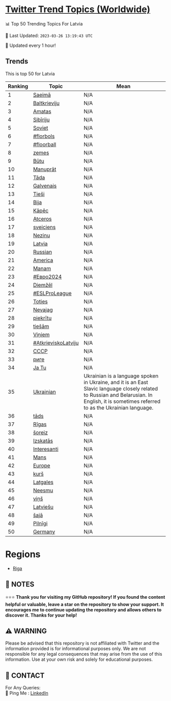 [Twitter Trend Topics (Worldwide)](https://github.com/ErcinDedeoglu/Twitter-Trend-Topics)
==========


📊 Top 50 Trending Topics For Latvia

📆 Last Updated: `2023-03-26 13:19:43 UTC`

🔧 Updated every 1 hour!


## Trends

This is top 50 for Latvia

| Ranking | Topic | Mean |
| ------- | ------------ | ------------ |
| 1 | [Saeimā](http://twitter.com/search?q=Saeim%c4%81) | N/A |
| 2 | [Baltkrieviju](http://twitter.com/search?q=Baltkrieviju) | N/A |
| 3 | [Amatas](http://twitter.com/search?q=Amatas) | N/A |
| 4 | [Sibīriju](http://twitter.com/search?q=Sib%c4%abriju) | N/A |
| 5 | [Soviet](http://twitter.com/search?q=Soviet) | N/A |
| 6 | [#florbols](http://twitter.com/search?q=%23florbols) | N/A |
| 7 | [#floorball](http://twitter.com/search?q=%23floorball) | N/A |
| 8 | [zemes](http://twitter.com/search?q=zemes) | N/A |
| 9 | [Būtu](http://twitter.com/search?q=B%c5%abtu) | N/A |
| 10 | [Manuprāt](http://twitter.com/search?q=Manupr%c4%81t) | N/A |
| 11 | [Tāda](http://twitter.com/search?q=T%c4%81da) | N/A |
| 12 | [Galvenais](http://twitter.com/search?q=Galvenais) | N/A |
| 13 | [Tieši](http://twitter.com/search?q=Tie%c5%a1i) | N/A |
| 14 | [Bija](http://twitter.com/search?q=Bija) | N/A |
| 15 | [Kāpēc](http://twitter.com/search?q=K%c4%81p%c4%93c) | N/A |
| 16 | [Atceros](http://twitter.com/search?q=Atceros) | N/A |
| 17 | [sveiciens](http://twitter.com/search?q=sveiciens) | N/A |
| 18 | [Nezinu](http://twitter.com/search?q=Nezinu) | N/A |
| 19 | [Latvia](http://twitter.com/search?q=Latvia) | N/A |
| 20 | [Russian](http://twitter.com/search?q=Russian) | N/A |
| 21 | [America](http://twitter.com/search?q=America) | N/A |
| 22 | [Manam](http://twitter.com/search?q=Manam) | N/A |
| 23 | [#Евро2024](http://twitter.com/search?q=%23%d0%95%d0%b2%d1%80%d0%be2024) | N/A |
| 24 | [Diemžēl](http://twitter.com/search?q=Diem%c5%be%c4%93l) | N/A |
| 25 | [#ESLProLeague](http://twitter.com/search?q=%23ESLProLeague) | N/A |
| 26 | [Toties](http://twitter.com/search?q=Toties) | N/A |
| 27 | [Nevajag](http://twitter.com/search?q=Nevajag) | N/A |
| 28 | [piekrītu](http://twitter.com/search?q=piekr%c4%abtu) | N/A |
| 29 | [tiešām](http://twitter.com/search?q=tie%c5%a1%c4%81m) | N/A |
| 30 | [Viņiem](http://twitter.com/search?q=Vi%c5%86iem) | N/A |
| 31 | [#AtkrieviskoLatviju](http://twitter.com/search?q=%23AtkrieviskoLatviju) | N/A |
| 32 | [СССР](http://twitter.com/search?q=%d0%a1%d0%a1%d0%a1%d0%a0) | N/A |
| 33 | [риге](http://twitter.com/search?q=%d1%80%d0%b8%d0%b3%d0%b5) | N/A |
| 34 | [Ja Tu](http://twitter.com/search?q=Ja+Tu) | N/A |
| 35 | [Ukrainian](http://twitter.com/search?q=Ukrainian) | Ukrainian is a language spoken in Ukraine, and it is an East Slavic language closely related to Russian and Belarusian. In English, it is sometimes referred to as the Ukrainian language. |
| 36 | [tāds](http://twitter.com/search?q=t%c4%81ds) | N/A |
| 37 | [Rīgas](http://twitter.com/search?q=R%c4%abgas) | N/A |
| 38 | [šoreiz](http://twitter.com/search?q=%c5%a1oreiz) | N/A |
| 39 | [Izskatās](http://twitter.com/search?q=Izskat%c4%81s) | N/A |
| 40 | [Interesanti](http://twitter.com/search?q=Interesanti) | N/A |
| 41 | [Mans](http://twitter.com/search?q=Mans) | N/A |
| 42 | [Europe](http://twitter.com/search?q=Europe) | N/A |
| 43 | [kurš](http://twitter.com/search?q=kur%c5%a1) | N/A |
| 44 | [Latgales](http://twitter.com/search?q=Latgales) | N/A |
| 45 | [Neesmu](http://twitter.com/search?q=Neesmu) | N/A |
| 46 | [viņš](http://twitter.com/search?q=vi%c5%86%c5%a1) | N/A |
| 47 | [Latviešu](http://twitter.com/search?q=Latvie%c5%a1u) | N/A |
| 48 | [šajā](http://twitter.com/search?q=%c5%a1aj%c4%81) | N/A |
| 49 | [Pilnīgi](http://twitter.com/search?q=Piln%c4%abgi) | N/A |
| 50 | [Germany](http://twitter.com/search?q=Germany) | N/A |



# Regions

* [Riga](</Latvia/Riga.md>)



## 📝 NOTES

⭐⭐⭐ **Thank you for visiting my GitHub repository! If you found the content helpful or valuable, leave a star on the repository to show your support. It encourages me to continue updating the repository and allows others to discover it. Thanks for your help!**


## ⚠️ WARNING

Please be advised that this repository is not affiliated with Twitter and the information provided is for informational purposes only. We are not responsible for any legal consequences that may arise from the use of this information. Use at your own risk and solely for educational purposes.


## 📨 CONTACT

 For Any Queries:  
            🏓 Ping Me : [LinkedIn](https://www.linkedin.com/in/ercindedeoglu/)
